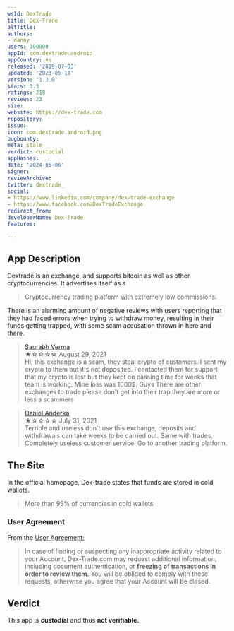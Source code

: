 ```yaml
---
wsId: DexTrade
title: Dex-Trade
altTitle: 
authors:
- danny
users: 100000
appId: com.dextrade.android
appCountry: us
released: '2019-07-03'
updated: '2023-05-10'
version: '1.3.0'
stars: 3.3
ratings: 218
reviews: 23
size: 
website: https://dex-trade.com
repository: 
issue: 
icon: com.dextrade.android.png
bugbounty: 
meta: stale
verdict: custodial
appHashes: 
date: '2024-05-06'
signer: 
reviewArchive: 
twitter: dextrade_
social:
- https://www.linkedin.com/company/dex-trade-exchange
- https://www.facebook.com/DexTradeExchange
redirect_from: 
developerName: Dex-Trade
features: 

---
```


## App Description
Dextrade is an exchange, and supports bitcoin as well as other cryptocurrencies. It advertises itself as a 

> Cryptocurrency trading platform with extremely low commissions.

There is an alarming amount of negative reviews with users reporting that they had faced errors when trying to withdraw money, resulting in their funds getting trapped, with some scam accusation thrown in here and there.

> [Saurabh Verma](https://play.google.com/store/apps/details?id=com.dextrade.android&reviewId=gp%3AAOqpTOE1OTl__k28EtIoND77RiiV7QWbCEXgxVRiHpFGziRZI9TxW-QcjXEUf_r6fhua5WGgzCC54TsVvCMxKg)<br>
  ★☆☆☆☆ August 29, 2021 <br>
       Hi, this exchange is a scam, they steal crypto of customers. I sent my crypto to them but it's not deposited. I contacted them for support that my crypto is lost but they kept on passing time for weeks that team is working. Mine loss was 1000$. Guys There are other exchanges to trade please don't get into their trap they are more or less a scammers
    
       
 > [Daniel Anderka](https://play.google.com/store/apps/details?id=com.dextrade.android&reviewId=gp%3AAOqpTOFxlgTKUJNzkmqrOl_FQLqRGgHg9B_z2gJobUmpxhr6P-D6V4beNU4dhZ6LUcDu-44JpUZ0p9BAtLy8EQ)<br>
  ★☆☆☆☆ July 31, 2021 <br>
       Terrible and useless don't use this exchange, deposits and withdrawals can take weeks to be carried out. Same with trades. Completely useless customer service. Go to another trading platform.
       
## The Site
In the official homepage, Dex-trade states that funds are stored in cold wallets.

> More than 95% of currencies in cold wallets

### User Agreement
From the [User Agreement:](https://dex-trade.com/info/terms-of-use)

> In case of finding or suspecting any inappropriate activity related to your Account, Dex-Trade.com may request additional information, including document authentication, or **freezing of transactions in order to review them.** You will be obliged to comply with these requests, otherwise you agree that your Account will be closed.

## Verdict
This app is **custodial** and thus **not verifiable.**
